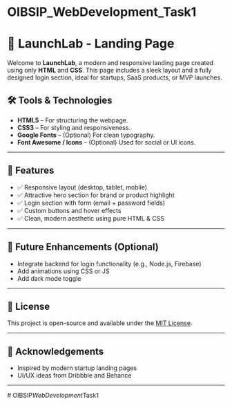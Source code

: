 ﻿# OIBSIP_WebDevelopment_Task1
 
 # 🚀 LaunchLab - Landing Page
Welcome to **LaunchLab**, a modern and responsive landing page created using only **HTML** and **CSS**. This page includes a sleek layout and a fully designed login section, ideal for startups, SaaS products, or MVP launches.


## 🛠️ Tools & Technologies

- **HTML5** – For structuring the webpage.
- **CSS3** – For styling and responsiveness.
- **Google Fonts** – (Optional) For clean typography.
- **Font Awesome / Icons** – (Optional) Used for social or UI icons.


---

## 🔐 Features

- ✅ Responsive layout (desktop, tablet, mobile)
- ✅ Attractive hero section for brand or product highlight
- ✅ Login section with form (email + password fields)
- ✅ Custom buttons and hover effects
- ✅ Clean, modern aesthetic using pure HTML & CSS

---

## 🚧 Future Enhancements (Optional)

- Integrate backend for login functionality (e.g., Node.js, Firebase)
- Add animations using CSS or JS
- Add dark mode toggle

---

## 📄 License

This project is open-source and available under the [MIT License](LICENSE).

---

## 🙌 Acknowledgements

- Inspired by modern startup landing pages
- UI/UX ideas from Dribbble and Behance

---





#   O I B S I P _ W e b D e v e l o p m e n t _ T a s k 1 
 
 
